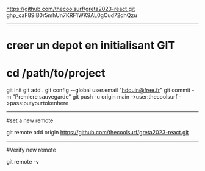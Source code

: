 https://github.com/thecoolsurf/greta2023-react.git
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

-----------------------------------------------------------------------

# creer un depot en initialisant GIT
# cd /path/to/project

git init
git add .
git config --global user.email "hdouin@free.fr"
git commit -m "Premiere sauvegarde"
git push -u origin main
->user:thecoolsurf
->pass:putyourtokenhere

-----------------------------------------------------------------------

#set a new remote

git remote add origin https://github.com/thecoolsurf/greta2023-react.git

-----------------------------------------------------------------------
#Verify new remote

git remote -v


